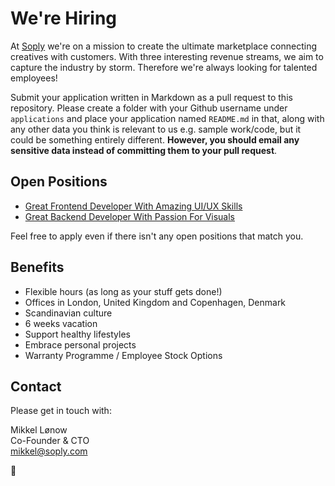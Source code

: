 # We're Hiring

At [Soply](https://soply.com) we're on a mission to create the ultimate marketplace connecting creatives with customers. With three interesting revenue streams, we aim to capture the industry by storm. Therefore we're always looking for talented employees!

Submit your application written in Markdown as a pull request to this repository. Please create a folder with your Github username under `applications` and place your application named `README.md` in that, along with any other data you think is relevant to us e.g. sample work/code, but it could be something entirely different. **However, you should email any sensitive data instead of committing them to your pull request**.

## Open Positions

* [Great Frontend Developer With Amazing UI/UX Skills](https://github.com/SoplyHQ/careers/tree/master/2015-sep--frontend-dev)
* [Great Backend Developer With Passion For Visuals](https://github.com/SoplyHQ/careers/tree/master/2015-sep--backend-dev)

Feel free to apply even if there isn't any open positions that match you.

## Benefits

* Flexible hours (as long as your stuff gets done!)
* Offices in London, United Kingdom and Copenhagen, Denmark
* Scandinavian culture
* 6 weeks vacation
* Support healthy lifestyles
* Embrace personal projects
* Warranty Programme / Employee Stock Options

## Contact

Please get in touch with:

Mikkel Lønow  
Co-Founder & CTO  
[mikkel@soply.com](mailto:mikkel@soply.com)

:beers:
